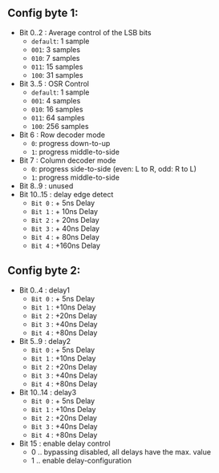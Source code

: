 ## Config byte 1:  
* Bit 0..2   : Average control of the LSB bits
  * `default`: 1 sample
  * `001`:     3 samples
  * `010`:     7 samples
  * `011`:     15 samples
  * `100`:     31 samples
* Bit 3..5   : OSR Control
  * `default`: 1 sample
  * `001`:     4 samples
  * `010`:     16 samples
  * `011`:     64 samples
  * `100`:     256 samples  
* Bit 6 : Row decoder mode
  * `0`: progress down-to-up
  * `1`: progress middle-to-side
* Bit 7 : Column decoder mode
  * `0`: progress side-to-side (even: L to R, odd: R to L)
  * `1`: progress middle-to-side
* Bit 8..9 : unused
* Bit 10..15 : delay edge detect  
  * `Bit 0` : +  5ns Delay
  * `Bit 1` : + 10ns Delay
  * `Bit 2` : + 20ns Delay
  * `Bit 3` : + 40ns Delay
  * `Bit 4` : + 80ns Delay
  * `Bit 4` : +160ns Delay

## Config byte 2:  
* Bit 0..4   : delay1  
  * `Bit 0` : + 5ns Delay
  * `Bit 1` : +10ns Delay
  * `Bit 2` : +20ns Delay
  * `Bit 3` : +40ns Delay
  * `Bit 4` : +80ns Delay
* Bit 5..9   : delay2  
  * `Bit 0` : + 5ns Delay
  * `Bit 1` : +10ns Delay
  * `Bit 2` : +20ns Delay
  * `Bit 3` : +40ns Delay
  * `Bit 4` : +80ns Delay
* Bit 10..14 : delay3  
  * `Bit 0` : + 5ns Delay
  * `Bit 1` : +10ns Delay
  * `Bit 2` : +20ns Delay
  * `Bit 3` : +40ns Delay
  * `Bit 4` : +80ns Delay
* Bit 15     : enable delay control  
  * 0 .. bypassing disabled, all delays have the max. value  
  * 1 .. enable delay-configuration